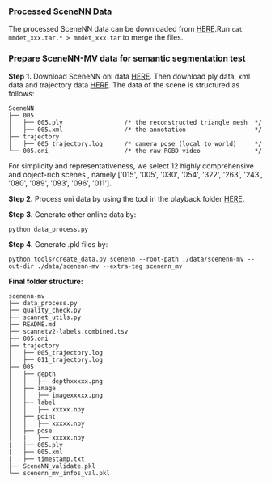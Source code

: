 ### Processed SceneNN Data
The processed SceneNN data can be downloaded from [HERE](https://cloud.tsinghua.edu.cn/d/641cd2b7a123467d98a6/).Run `cat mmdet_xxx.tar.* > mmdet_xxx.tar` to merge the files.  


### Prepare SceneNN-MV data for semantic segmentation test

**Step 1.** Download SceneNN oni data [HERE](https://hkust-vgd.ust.hk/scenenn/main/oni/). Then download ply data, xml data and trajectory data [HERE](https://drive.google.com/drive/folders/0B2BQi-ql8CzecGxSeXNzYWNZQUk?resourcekey=0-0zdk0kE0OD1Vp848__ZTdQ).
The data of the scene is structured as follows:

```
SceneNN
├── 005
│   ├── 005.ply                 /* the reconstructed triangle mesh  */
│   ├── 005.xml                 /* the annotation                   */
├── trajectory
│   ├── 005_trajectory.log      /* camera pose (local to world)     */
└── 005.oni                     /* the raw RGBD video               */
```

For simplicity and representativeness, we select 12 highly comprehensive and object-rich scenes , namely ['015', '005', '030', '054', '322', '263', '243', '080', '089', '093', '096', '011'].


**Step 2.** 
Process oni data by using the tool in the playback folder [HERE](https://github.com/hkust-vgd/scenenn).


**Step 3.** Generate other online data by:
```
python data_process.py
```

**Step 4.** Generate .pkl files by:
```
python tools/create_data.py scenenn --root-path ./data/scenenn-mv --out-dir ./data/scenenn-mv --extra-tag scenenn_mv
```


**Final folder structure:**

```
scenenn-mv
├── data_process.py
├── quality_check.py
├── scannet_utils.py
├── README.md
├── scannetv2-labels.combined.tsv
├── 005.oni
├── trajectory
│   ├── 005_trajectory.log
│   ├── 011_trajectory.log
├── 005
│   ├── depth
│   │   ├── depthxxxxx.png
│   ├── image
│   │   ├── imagexxxxx.png
│   ├── label
│   │   ├── xxxxx.npy
│   ├── point
│   │   ├── xxxxx.npy
│   ├── pose
│   |   ├── xxxxx.npy
|   ├── 005.ply 
|   ├── 005.xml 
|   ├── timestamp.txt
├── SceneNN_validate.pkl
└── scenenn_mv_infos_val.pkl

```
